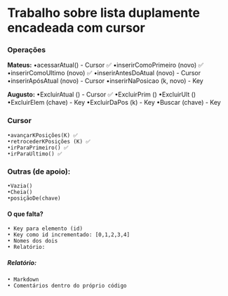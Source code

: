 # Trabalho sobre lista duplamente encadeada com cursor

### Operações

**Mateus:**
•acessarAtual() - Cursor ✅
•inserirComoPrimeiro (novo) ✅
•inserirComoUltimo (novo) ✅
•inserirAntesDoAtual (novo) - Cursor
•inserirApósAtual (novo) - Cursor
•inserirNaPosicao (k, novo) - Key

**Augusto:**
•ExcluirAtual () - Cursor  ✅
•ExcluirPrim ()
•ExcluirUlt ()
•ExcluirElem (chave) - Key
•ExcluirDaPos (k) - Key
•Buscar (chave) - Key

### Cursor

    •avançarKPosições(K) ✅
    •retrocederKPosições (K) ✅
    •irParaPrimeiro() ✅
    •irParaUltimo() ✅

### Outras (de apoio):

    •Vazia()
    •Cheia()
    •posiçãoDe(chave)

#### O que falta?

    • Key para elemento (id)
    • Key como id incrementado: [0,1,2,3,4]
    • Nomes dos dois
    • Relatório:

##### Relatório:

    • Markdown
    • Comentários dentro do próprio código
